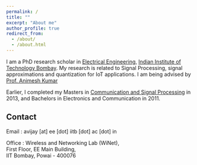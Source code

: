 ```yaml
---
permalink: /
title: ""
excerpt: "About me"
author_profile: true
redirect_from: 
  - /about/
  - /about.html
---
```


I am a PhD research scholar in [Electrical Engineering](https://www.ee.iitb.ac.in), [Indian Institute of Technology Bombay](https://www.iitb.ac.in). My research is related to Signal Processing, signal approximations and quantization for IoT applications. I am being advised by [Prof. Animesh Kumar](https://www.ee.iitb.ac.in/~animesh/)

Earlier, I completed my Masters in [Communication and Signal Processing](https://www.ee.iitb.ac.in/~comgroup/) in 2013, and Bachelors in Electronics and Communication in 2011.

## Contact

Email : avijay [at] ee [dot] iitb [dot] ac [dot] in

Office : Wireless and Networking Lab (WiNet),  
         First Floor, EE Main Building,  
         IIT Bombay, Powai - 400076  

